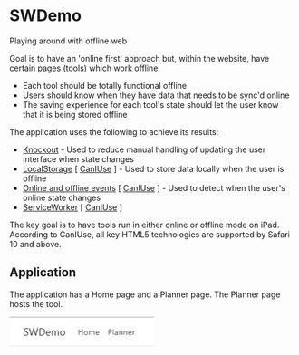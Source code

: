 # SWDemo
Playing around with offline web

Goal is to have an 'online first' approach but, within the website, have certain pages (tools) which work offline.

* Each tool should be totally functional offline
* Users should know when they have data that needs to be sync'd online
* The saving experience for each tool's state should let the user know that it is being stored offline

The application uses the following to achieve its results:

* [Knockout](https://knockoutjs.com) - Used to reduce manual handling of updating the user interface when state changes
* [LocalStorage](https://developer.mozilla.org/en-US/docs/Web/API/Window/localStorage) [ [CanIUse](https://caniuse.com/#search=localStorage) ] - Used to store data locally when the user is offline
* [Online and offline events](https://developer.mozilla.org/en-US/docs/Web/API/NavigatorOnLine/Online_and_offline_events) [ [CanIUse](https://caniuse.com/#search=online) ] - Used to detect when the user's online state changes
* [ServiceWorker](https://developer.mozilla.org/en-US/docs/Web/API/ServiceWorker) [ [CanIUse](https://caniuse.com/#search=ServiceWorkers) ]

The key goal is to have tools run in either online or offline mode on iPad.  According to CanIUse, all key HTML5 technologies are supported by Safari 10 and above.

## Application

The application has a Home page and a Planner page.  The Planner page hosts the tool.

![Application Menu](/images/application-menu.jpg "Application Menu")
